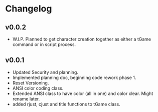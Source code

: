 # Changelog

## v0.0.2

- W.I.P. Planned to get character creation together as either a tGame command or in script process.

## v0.0.1

+ Updated Security and planning.
+ Implemented planning doc, beginning code rework phase 1.
+ Reset Versioning.
+ ANSI color coding class.
+ Extended ANSI class to have color (all in one) and color clear. Might rename later.
+ added rjust, cjust and title functions to tGame class.
